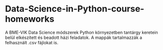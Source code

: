 # Data-Science-in-Python-course-homeworks
A BME-VIK Data Science módszerek Python környezetben tantárgy keretein belül elkészített és beadott házi feladatok.
A mappák tartalmazzák a felhasznált .csv fájlokat is.

